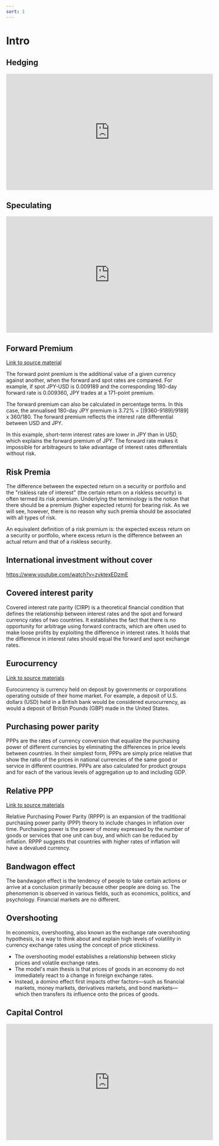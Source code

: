 ```yaml
---
sort: 1
---
```


# Intro

## Hedging

<iframe width="560" height="315" src="https://www.youtube.com/embed/d1IPMGS8iNs" title="YouTube video player" frameborder="0" allow="accelerometer; autoplay; clipboard-write; encrypted-media; gyroscope; picture-in-picture" allowfullscreen></iframe>

## Speculating

<iframe width="560" height="315" src="https://www.youtube.com/embed/jQRjpjQ6Jdg" title="YouTube video player" frameborder="0" allow="accelerometer; autoplay; clipboard-write; encrypted-media; gyroscope; picture-in-picture" allowfullscreen></iframe>

## Forward Premium

[Link to source material](https://www.kantox.com/en/glossary/forward-premium/)

The forward point premium is the additional value of a given currency against another, when the forward and spot rates are compared. For example, if spot JPY-USD is 0.009189 and the corresponding 180-day forward rate is 0.009360, JPY trades at a 171-point premium.

The forward premium can also be calculated in percentage terms. In this case, the annualised 180-day JPY premium is 3.72% = \[(9360-9189)/9189\] x 360/180. The forward premium reflects the interest rate differential between USD and JPY.

In this example, short-term interest rates are lower in JPY than in USD, which explains the forward premium of JPY. The forward rate makes it impossible for arbitrageurs to take advantage of interest rates differentials without risk.


## Risk Premia
The difference between the expected return on a security or portfolio and the "riskless rate of interest" (the certain return on a riskless security) is often termed its risk premium. Underlying the terminology is the notion that there should be a premium (higher expected return) for bearing risk. As we will see, however, there is no reason why such premia should be associated with all types of risk.

An equivalent definition of a risk premium is: the expected excess return on a security or portfolio, where excess return is the difference between an actual return and that of a riskless security.


## International investment without cover

https://www.youtube.com/watch?v=zyktexEDzmE


## Covered interest parity

Covered interest rate parity (CIRP) is a theoretical financial condition that defines the relationship between interest rates and the spot and forward currency rates of two countries. It establishes the fact that there is no opportunity for arbitrage using forward contracts, which are often used to make loose profits by exploiting the difference in interest rates. It holds that the difference in interest rates should equal the forward and spot exchange rates.

## Eurocurrency

[Link to source materials](https://www.investopedia.com/terms/e/eurocurrency.asp)

Eurocurrency is currency held on deposit by governments or corporations operating outside of their home market. For example, a deposit of U.S. dollars (USD) held in a British bank would be considered eurocurrency, as would a deposit of British Pounds (GBP) made in the United States.

## Purchasing power parity

PPPs are the rates of currency conversion that equalize the purchasing power of different currencies by eliminating the differences in price levels between countries. In their simplest form, PPPs are simply price relative that show the ratio of the prices in national currencies of the same good or service in different countries. PPPs are also calculated for product groups and for each of the various levels of aggregation up to and including GDP.

## Relative PPP

[Link to source materials](https://www.investopedia.com/terms/r/relativeppp.asp)

Relative Purchasing Power Parity (RPPP) is an expansion of the traditional purchasing power parity (PPP) theory to include changes in inflation over time. Purchasing power is the power of money expressed by the number of goods or services that one unit can buy, and which can be reduced by inflation. RPPP suggests that countries with higher rates of inflation will have a devalued currency.

## Bandwagon effect

The bandwagon effect is the tendency of people to take certain actions or arrive at a conclusion primarily because other people are doing so. The phenomenon is observed in various fields, such as economics, politics, and psychology. Financial markets are no different.

## Overshooting

In economics, overshooting, also known as the exchange rate overshooting hypothesis, is a way to think about and explain high levels of volatility in currency exchange rates using the concept of price stickiness.

-	The overshooting model establishes a relationship between sticky prices and volatile exchange rates.
-	The model's main thesis is that prices of goods in an economy do not immediately react to a change in foreign exchange rates.
-	Instead, a domino effect first impacts other factors—such as financial markets, money markets, derivatives markets, and bond markets—which then transfers its influence onto the prices of goods.

## Capital Control

<iframe width="560" height="315" src="https://www.youtube.com/embed/hxSm1A-zBxA" title="YouTube video player" frameborder="0" allow="accelerometer; autoplay; clipboard-write; encrypted-media; gyroscope; picture-in-picture" allowfullscreen></iframe>
